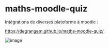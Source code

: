 # maths-moodle-quiz

Intégrations de diverses plateforme à moodle :

https://degrangem.github.io/maths-moodle-quiz/

![image](https://user-images.githubusercontent.com/53106394/215164991-d01eb716-1f9e-49d5-9ac7-c5c65fe9bf2c.png)
